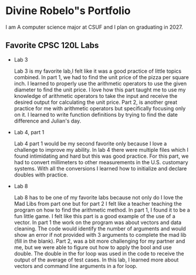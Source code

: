 
# Divine Robelo"s Portfolio

I am A computer science major at CSUF and I plan on graduating in 2027.

## Favorite CPSC 120L Labs

* Lab 3

    Lab 3 is my favorite lab,I felt like it was a good practice of little topics combined. In part 1, we had to find the unit price of the pizza per square inch. I learned to properly use the arithmetic operators to use the given diameter to find the unit price. I love how this part taught me to use my knowledge of arithmetic operators to take the input and receive the desired output for calculating the unit price. Part 2, is another great practice for me with arithmetic operators but specifically focusing only on it. I learned to write function definitions by trying to find the date difference and Julian's day. 

* Lab 4, part 1 

    Lab 4 part 1 would be my second favorite only because I love a challenge to improve my ability. In lab 4 there were multiple files which I found intimidating and hard but this was good practice. For this part, we had to convert millimeters to other measurements in the U.S. customary systems. With all the conversions I learned how to initialize and declare doubles with practice. 

* Lab 8

    Lab 8 has to be one of my favorite labs because not only do I love the Mad Libs from part one but for part 2 I felt like a teacher teaching the program on how to find the arithmetic method. In part 1, I found it to be a fun little game. I felt like this part is a good example of the use of a vector. In part 1 the work on the program was about vectors and data cleaning. The code would identify the number of arguments and would show an error if not provided with 3 arguments to complete the mad lib (fill in the blank). Part 2, was a bit more challenging for my partner and me, but we were able to figure out how to apply the bool and use double. The double in the for loop was used in the code to receive the output of the average of test cases. In this lab, I learned more about vectors and command line arguments in a for loop. 

